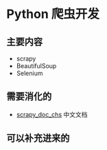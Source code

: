 
# Python 爬虫开发


## 主要内容

- scrapy
- BeautifulSoup
- Selenium


## 需要消化的

- [scrapy_doc_chs](https://github.com/marchtea/scrapy_doc_chs) 中文文档


## 可以补充进来的

